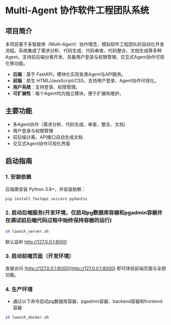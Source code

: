 # Multi-Agent 协作软件工程团队系统

## 项目简介
本项目基于多智能体（Multi-Agent）协作理念，模拟软件工程团队的自动化开发流程。系统集成了需求分析、代码生成、代码审查、代码整合、文档生成等多种Agent，支持前后端分离开发，具备用户登录与权限管理、交互式Agent协作可视化等功能。

- **后端**：基于 FastAPI，模块化实现各类Agent与API服务。
- **前端**：原生 HTML/JavaScript/CSS，支持用户登录、Agent协作可视化。
- **用户系统**：支持登录、权限管理。
- **可扩展性**：每个Agent均为独立模块，便于扩展和维护。

## 主要功能
- 多Agent协作（需求分析、代码生成、审查、整合、文档）
- 用户登录与权限管理
- 前后端分离，API接口自动生成文档
- 交互式Agent协作可视化界面


## 启动指南

### 1. 安装依赖
后端需安装 Python 3.8+，并安装依赖：
```bash
pip install fastapi uvicorn pydantic
```

### 2. 启动后端服务(开发环境，仅启动pg数据库容器和pgadmin容器并在调试前后端代码过程中始终保持容器的运行)
```bash
sh launch_server.sh
```
默认监听 http://127.0.0.1:8000

### 3. 启动前端页面（开发环境）
直接访问 [http://127.0.0.1:8000](http://127.0.0.1:8000) 即可体验前端页面与全部功能。

### 4. 生产环境
- 通过以下命令启动pg数据库容器、pgadmin容器、backend容器和frontend容器
```bash
sh launch_docker.sh
```



